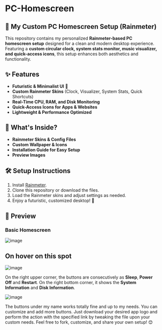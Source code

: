 # PC-Homescreen

## **🚀 My Custom PC Homescreen Setup (Rainmeter)**

This repository contains my personalized **Rainmeter-based PC homescreen setup** designed for a clean and modern desktop experience. Featuring a **custom circular clock, system stats monitor, music visualizer, and quick-access icons**, this setup enhances both aesthetics and functionality.

## **✨ Features**

- **Futuristic & Minimalist UI** 🌌
- **Custom Rainmeter Skins** (Clock, Visualizer, System Stats, Quick Shortcuts)
- **Real-Time CPU, RAM, and Disk Monitoring**
- **Quick-Access Icons for Apps & Websites**
- **Lightweight & Performance Optimized**

## **📁 What's Inside?**

- **Rainmeter Skins & Config Files**
- **Custom Wallpaper & Icons**
- **Installation Guide for Easy Setup**
- **Preview Images**

## **🛠️ Setup Instructions**

1. Install [Rainmeter](https://www.rainmeter.net/).
2. Clone this repository or download the files.
3. Load the Rainmeter skins and adjust settings as needed.
4. Enjoy a futuristic, customized desktop! 🚀

## 🎨 Preview

### Basic Homescreen 
![image](https://github.com/user-attachments/assets/b938c1b1-c775-45bb-ac36-af443b10b1d3)

## On hover on this spot
![image](https://github.com/user-attachments/assets/95d92bf3-b1d1-4743-8a0c-cfc87c884578)

On the right upper corner, the buttons are consecutively as **Sleep**, **Power Off** and **Restart**.
On the right bottom corner, it shows the **System Information** and **Disk Information**.

![image](https://github.com/user-attachments/assets/5553bec3-8978-4bab-abf2-1fa59e4c07a2)

The buttons under my name works totally fine and up to my needs. You can customize and add more buttons. Just download your desired app logo and perform the action with the specified link by tweaking the file upon your custom needs.
Feel free to fork, customize, and share your own setup! 😊
